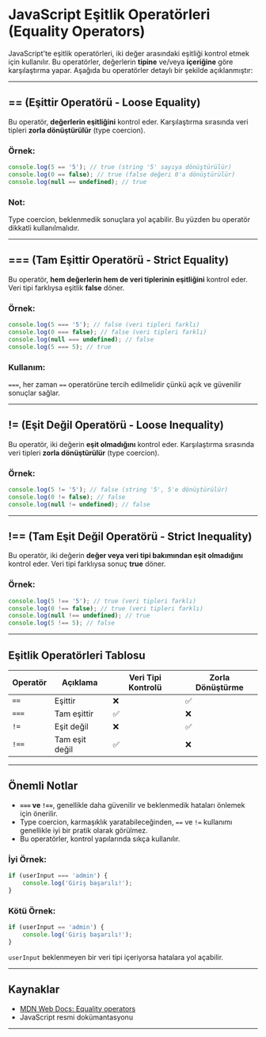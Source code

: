 
# JavaScript Eşitlik Operatörleri (Equality Operators)

JavaScript'te eşitlik operatörleri, iki değer arasındaki eşitliği kontrol etmek için kullanılır. Bu operatörler, değerlerin **tipine** ve/veya **içeriğine** göre karşılaştırma yapar. Aşağıda bu operatörler detaylı bir şekilde açıklanmıştır:

---

## == (Eşittir Operatörü - Loose Equality)
Bu operatör, **değerlerin eşitliğini** kontrol eder. Karşılaştırma sırasında veri tipleri **zorla dönüştürülür** (type coercion).

### Örnek:
```javascript
console.log(5 == '5'); // true (string '5' sayıya dönüştürülür)
console.log(0 == false); // true (false değeri 0'a dönüştürülür)
console.log(null == undefined); // true
```

### Not:
Type coercion, beklenmedik sonuçlara yol açabilir. Bu yüzden bu operatör dikkatli kullanılmalıdır.

---

## === (Tam Eşittir Operatörü - Strict Equality)
Bu operatör, **hem değerlerin hem de veri tiplerinin eşitliğini** kontrol eder. Veri tipi farklıysa eşitlik **false** döner.

### Örnek:
```javascript
console.log(5 === '5'); // false (veri tipleri farklı)
console.log(0 === false); // false (veri tipleri farklı)
console.log(null === undefined); // false
console.log(5 === 5); // true
```

### Kullanım:
`===`, her zaman `==` operatörüne tercih edilmelidir çünkü açık ve güvenilir sonuçlar sağlar.

---

## != (Eşit Değil Operatörü - Loose Inequality)
Bu operatör, iki değerin **eşit olmadığını** kontrol eder. Karşılaştırma sırasında veri tipleri **zorla dönüştürülür** (type coercion).

### Örnek:
```javascript
console.log(5 != '5'); // false (string '5', 5'e dönüştürülür)
console.log(0 != false); // false
console.log(null != undefined); // false
```

---

## !== (Tam Eşit Değil Operatörü - Strict Inequality)
Bu operatör, iki değerin **değer veya veri tipi bakımından eşit olmadığını** kontrol eder. Veri tipi farklıysa sonuç **true** döner.

### Örnek:
```javascript
console.log(5 !== '5'); // true (veri tipleri farklı)
console.log(0 !== false); // true (veri tipleri farklı)
console.log(null !== undefined); // true
console.log(5 !== 5); // false
```

---

## Eşitlik Operatörleri Tablosu

| Operatör | Açıklama                          | Veri Tipi Kontrolü | Zorla Dönüştürme |
|----------|-----------------------------------|--------------------|------------------|
| `==`     | Eşittir                          | ❌                 | ✅               |
| `===`    | Tam eşittir                      | ✅                 | ❌               |
| `!=`     | Eşit değil                       | ❌                 | ✅               |
| `!==`    | Tam eşit değil                   | ✅                 | ❌               |

---

## Önemli Notlar
- **`===` ve `!==`**, genellikle daha güvenilir ve beklenmedik hataları önlemek için önerilir.
- Type coercion, karmaşıklık yaratabileceğinden, `==` ve `!=` kullanımı genellikle iyi bir pratik olarak görülmez.
- Bu operatörler, kontrol yapılarında sıkça kullanılır.

### İyi Örnek:
```javascript
if (userInput === 'admin') {
    console.log('Giriş başarılı!');
}
```

### Kötü Örnek:
```javascript
if (userInput == 'admin') {
    console.log('Giriş başarılı!');
}
```
`userInput` beklenmeyen bir veri tipi içeriyorsa hatalara yol açabilir.

---

## Kaynaklar
- [MDN Web Docs: Equality operators](https://developer.mozilla.org/en-US/docs/Web/JavaScript/Reference/Operators/Equality)
- JavaScript resmi dokümantasyonu

---
